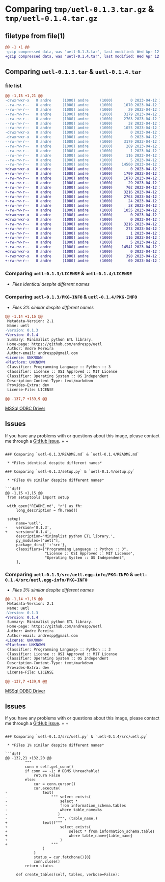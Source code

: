 # Comparing `tmp/uetl-0.1.3.tar.gz` & `tmp/uetl-0.1.4.tar.gz`

## filetype from file(1)

```diff
@@ -1 +1 @@
-gzip compressed data, was "uetl-0.1.3.tar", last modified: Wed Apr 12 14:44:59 2023, max compression
+gzip compressed data, was "uetl-0.1.4.tar", last modified: Wed Apr 12 15:13:37 2023, max compression
```

## Comparing `uetl-0.1.3.tar` & `uetl-0.1.4.tar`

### file list

```diff
@@ -1,15 +1,21 @@
-drwxrwxr-x   0 andre     (1000) andre     (1000)        0 2023-04-12 14:44:59.488400 uetl-0.1.3/
--rw-rw-r--   0 andre     (1000) andre     (1000)     1070 2023-04-12 14:37:49.000000 uetl-0.1.3/LICENSE
--rw-rw-r--   0 andre     (1000) andre     (1000)       29 2023-04-12 14:37:49.000000 uetl-0.1.3/MANIFEST.in
--rw-rw-r--   0 andre     (1000) andre     (1000)     3179 2023-04-12 14:44:59.488400 uetl-0.1.3/PKG-INFO
--rw-rw-r--   0 andre     (1000) andre     (1000)     2763 2023-04-12 14:37:49.000000 uetl-0.1.3/README.md
--rw-rw-r--   0 andre     (1000) andre     (1000)       38 2023-04-12 14:44:59.488400 uetl-0.1.3/setup.cfg
--rw-rw-r--   0 andre     (1000) andre     (1000)     1055 2023-04-12 14:42:36.000000 uetl-0.1.3/setup.py
-drwxrwxr-x   0 andre     (1000) andre     (1000)        0 2023-04-12 14:44:59.488400 uetl-0.1.3/src/
-drwxrwxr-x   0 andre     (1000) andre     (1000)        0 2023-04-12 14:44:59.488400 uetl-0.1.3/src/uetl.egg-info/
--rw-rw-r--   0 andre     (1000) andre     (1000)     3179 2023-04-12 14:44:59.000000 uetl-0.1.3/src/uetl.egg-info/PKG-INFO
--rw-rw-r--   0 andre     (1000) andre     (1000)      209 2023-04-12 14:44:59.000000 uetl-0.1.3/src/uetl.egg-info/SOURCES.txt
--rw-rw-r--   0 andre     (1000) andre     (1000)        1 2023-04-12 14:44:59.000000 uetl-0.1.3/src/uetl.egg-info/dependency_links.txt
--rw-rw-r--   0 andre     (1000) andre     (1000)      116 2023-04-12 14:44:59.000000 uetl-0.1.3/src/uetl.egg-info/requires.txt
--rw-rw-r--   0 andre     (1000) andre     (1000)        5 2023-04-12 14:44:59.000000 uetl-0.1.3/src/uetl.egg-info/top_level.txt
--rw-rw-r--   0 andre     (1000) andre     (1000)    14560 2023-04-12 14:37:49.000000 uetl-0.1.3/src/uetl.py
+drwxrwxr-x   0 andre     (1000) andre     (1000)        0 2023-04-12 15:13:37.506958 uetl-0.1.4/
+-rw-rw-r--   0 andre     (1000) andre     (1000)     1799 2023-04-12 14:37:49.000000 uetl-0.1.4/.gitignore
+-rw-rw-r--   0 andre     (1000) andre     (1000)     1070 2023-04-12 14:37:49.000000 uetl-0.1.4/LICENSE
+-rw-rw-r--   0 andre     (1000) andre     (1000)       29 2023-04-12 14:37:49.000000 uetl-0.1.4/MANIFEST.in
+-rw-rw-r--   0 andre     (1000) andre     (1000)      702 2023-04-12 14:37:49.000000 uetl-0.1.4/Makefile
+-rw-rw-r--   0 andre     (1000) andre     (1000)     3216 2023-04-12 15:13:37.506958 uetl-0.1.4/PKG-INFO
+-rw-rw-r--   0 andre     (1000) andre     (1000)     2763 2023-04-12 14:37:49.000000 uetl-0.1.4/README.md
+-rw-rw-r--   0 andre     (1000) andre     (1000)       24 2023-04-12 14:37:49.000000 uetl-0.1.4/requirements.txt
+-rw-rw-r--   0 andre     (1000) andre     (1000)       38 2023-04-12 15:13:37.506958 uetl-0.1.4/setup.cfg
+-rw-rw-r--   0 andre     (1000) andre     (1000)     1055 2023-04-12 15:13:19.000000 uetl-0.1.4/setup.py
+drwxrwxr-x   0 andre     (1000) andre     (1000)        0 2023-04-12 15:13:37.506958 uetl-0.1.4/src/
+drwxrwxr-x   0 andre     (1000) andre     (1000)        0 2023-04-12 15:13:37.506958 uetl-0.1.4/src/uetl.egg-info/
+-rw-rw-r--   0 andre     (1000) andre     (1000)     3216 2023-04-12 15:13:37.000000 uetl-0.1.4/src/uetl.egg-info/PKG-INFO
+-rw-rw-r--   0 andre     (1000) andre     (1000)      273 2023-04-12 15:13:37.000000 uetl-0.1.4/src/uetl.egg-info/SOURCES.txt
+-rw-rw-r--   0 andre     (1000) andre     (1000)        1 2023-04-12 15:13:37.000000 uetl-0.1.4/src/uetl.egg-info/dependency_links.txt
+-rw-rw-r--   0 andre     (1000) andre     (1000)      116 2023-04-12 15:13:37.000000 uetl-0.1.4/src/uetl.egg-info/requires.txt
+-rw-rw-r--   0 andre     (1000) andre     (1000)        5 2023-04-12 15:13:37.000000 uetl-0.1.4/src/uetl.egg-info/top_level.txt
+-rw-rw-r--   0 andre     (1000) andre     (1000)    14541 2023-04-12 15:11:36.000000 uetl-0.1.4/src/uetl.py
+drwxrwxr-x   0 andre     (1000) andre     (1000)        0 2023-04-12 15:13:37.506958 uetl-0.1.4/tests/
+-rwxrwxr-x   0 andre     (1000) andre     (1000)      398 2023-04-12 14:37:49.000000 uetl-0.1.4/tests/test_uetl.py
+-rw-rw-r--   0 andre     (1000) andre     (1000)       69 2023-04-12 14:37:49.000000 uetl-0.1.4/tox.ini
```

### Comparing `uetl-0.1.3/LICENSE` & `uetl-0.1.4/LICENSE`

 * *Files identical despite different names*

### Comparing `uetl-0.1.3/PKG-INFO` & `uetl-0.1.4/PKG-INFO`

 * *Files 3% similar despite different names*

```diff
@@ -1,14 +1,16 @@
 Metadata-Version: 2.1
 Name: uetl
-Version: 0.1.3
+Version: 0.1.4
 Summary: Minimalist python ETL library.
 Home-page: https://github.com/andrespp/uetl
 Author: Andre Pereira
 Author-email: andrespp@gmail.com
+License: UNKNOWN
+Platform: UNKNOWN
 Classifier: Programming Language :: Python :: 3
 Classifier: License :: OSI Approved :: MIT License
 Classifier: Operating System :: OS Independent
 Description-Content-Type: text/markdown
 Provides-Extra: dev
 License-File: LICENSE
 
@@ -137,7 +139,9 @@
 ```
 
 [MSSql ODBC Driver](https://learn.microsoft.com/en-us/sql/connect/odbc/linux-mac/installing-the-microsoft-odbc-driver-for-sql-server?view=sql-server-ver16)
 
 ## Issues
 
 If you have any problems with or questions about this image, please contact me through a [GitHub issue](https://github.com/andrespp/uetl/issues).
+
+
```

### Comparing `uetl-0.1.3/README.md` & `uetl-0.1.4/README.md`

 * *Files identical despite different names*

### Comparing `uetl-0.1.3/setup.py` & `uetl-0.1.4/setup.py`

 * *Files 0% similar despite different names*

```diff
@@ -1,15 +1,15 @@
 from setuptools import setup
 
 with open("README.md", "r") as fh:
     long_description = fh.read()
 
 setup(
     name='uetl',
-    version='0.1.3',
+    version='0.1.4',
     description='Minimalist python ETL library.',
     py_modules=["uetl"],
     package_dir={'':'src'},
     classifiers=["Programming Language :: Python :: 3",
                  "License :: OSI Approved :: MIT License",
                  "Operating System :: OS Independent",
     ],
```

### Comparing `uetl-0.1.3/src/uetl.egg-info/PKG-INFO` & `uetl-0.1.4/src/uetl.egg-info/PKG-INFO`

 * *Files 3% similar despite different names*

```diff
@@ -1,14 +1,16 @@
 Metadata-Version: 2.1
 Name: uetl
-Version: 0.1.3
+Version: 0.1.4
 Summary: Minimalist python ETL library.
 Home-page: https://github.com/andrespp/uetl
 Author: Andre Pereira
 Author-email: andrespp@gmail.com
+License: UNKNOWN
+Platform: UNKNOWN
 Classifier: Programming Language :: Python :: 3
 Classifier: License :: OSI Approved :: MIT License
 Classifier: Operating System :: OS Independent
 Description-Content-Type: text/markdown
 Provides-Extra: dev
 License-File: LICENSE
 
@@ -137,7 +139,9 @@
 ```
 
 [MSSql ODBC Driver](https://learn.microsoft.com/en-us/sql/connect/odbc/linux-mac/installing-the-microsoft-odbc-driver-for-sql-server?view=sql-server-ver16)
 
 ## Issues
 
 If you have any problems with or questions about this image, please contact me through a [GitHub issue](https://github.com/andrespp/uetl/issues).
+
+
```

### Comparing `uetl-0.1.3/src/uetl.py` & `uetl-0.1.4/src/uetl.py`

 * *Files 1% similar despite different names*

```diff
@@ -132,21 +132,20 @@
         """
         conn = self.get_conn()
         if conn == -1: # DBMS Unreachable!
             return False
         else:
             cur = conn.cursor()
             cur.execute(
-                text(
-                    """ select exists(
-                        select *
-                        from information_schema.tables
-                        where table_name=%s
-                       )
-                       """, (table_name,)
+                text(f"""
+                        select exists(
+                            select * from information_schema.tables
+                            where table_name={table_name}
+                        )
+                    """
                 )
             )
             status = cur.fetchone()[0]
             conn.close()
         return status
 
     def create_tables(self, tables, verbose=False):
```

